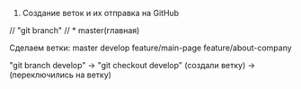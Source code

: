 1. Создание веток и их отправка на GitHub

// "git branch" // * master(главная)

Сделаем ветки:
master
develop
feature/main-page
feature/about-company

"git branch develop" -> "git checkout develop"
    (создали ветку)  -> (переключились на ветку)